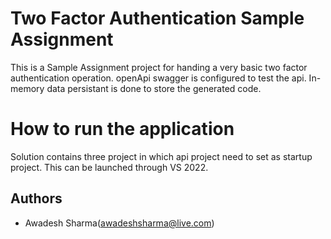 
# Two Factor Authentication Sample Assignment

This is a Sample Assignment project for handing a very basic two factor authentication operation. openApi swagger is configured to test the api. In-memory data persistant is done to store the generated code. 


# How to run the application
Solution contains three project in which api project need to set as startup project. This can be launched through VS 2022.





## Authors

- Awadesh Sharma(awadeshsharma@live.com)


